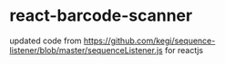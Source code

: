 # react-barcode-scanner

updated code from https://github.com/kegi/sequence-listener/blob/master/sequenceListener.js for reactjs
